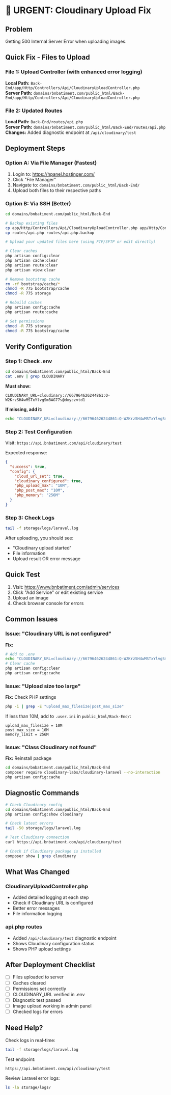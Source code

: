 # 🚨 URGENT: Cloudinary Upload Fix

## Problem
Getting 500 Internal Server Error when uploading images.

## Quick Fix - Files to Upload

### File 1: Upload Controller (with enhanced error logging)
**Local Path:** `Back-End/app/Http/Controllers/Api/CloudinaryUploadController.php`  
**Server Path:** `domains/bnbatiment.com/public_html/Back-End/app/Http/Controllers/Api/CloudinaryUploadController.php`

### File 2: Updated Routes  
**Local Path:** `Back-End/routes/api.php`  
**Server Path:** `domains/bnbatiment.com/public_html/Back-End/routes/api.php`  
**Changes:** Added diagnostic endpoint at `/api/cloudinary/test`

## Deployment Steps

### Option A: Via File Manager (Fastest)
1. Login to: https://hpanel.hostinger.com/
2. Click "File Manager"
3. Navigate to: `domains/bnbatiment.com/public_html/Back-End/`
4. Upload both files to their respective paths

### Option B: Via SSH (Better)
```bash
cd domains/bnbatiment.com/public_html/Back-End

# Backup existing files
cp app/Http/Controllers/Api/CloudinaryUploadController.php app/Http/Controllers/Api/CloudinaryUploadController.php.backup
cp routes/api.php routes/api.php.backup

# Upload your updated files here (using FTP/SFTP or edit directly)

# Clear caches
php artisan config:clear
php artisan cache:clear
php artisan route:clear
php artisan view:clear

# Remove bootstrap cache
rm -rf bootstrap/cache/*
chmod -R 775 bootstrap/cache
chmod -R 775 storage

# Rebuild caches
php artisan config:cache
php artisan route:cache

# Set permissions
chmod -R 775 storage
chmod -R 775 bootstrap/cache
```

## Verify Configuration

### Step 1: Check .env
```bash
cd domains/bnbatiment.com/public_html/Back-End
cat .env | grep CLOUDINARY
```

**Must show:**
```
CLOUDINARY_URL=cloudinary://667964626244861:Q-W2KrzSH4wMSTxYlvgSmBAG77s@dxyczvtd1
```

**If missing, add it:**
```bash
echo "CLOUDINARY_URL=cloudinary://667964626244861:Q-W2KrzSH4wMSTxYlvgSmBAG77s@dxyczvtd1" >> .env
```

### Step 2: Test Configuration
Visit: `https://api.bnbatiment.com/api/cloudinary/test`

Expected response:
```json
{
  "success": true,
  "config": {
    "cloud_url_set": true,
    "cloudinary_configured": true,
    "php_upload_max": "10M",
    "php_post_max": "10M",
    "php_memory": "256M"
  }
}
```

### Step 3: Check Logs
```bash
tail -f storage/logs/laravel.log
```

After uploading, you should see:
- "Cloudinary upload started"
- File information
- Upload result OR error message

## Quick Test

1. Visit: https://www.bnbatiment.com/admin/services
2. Click "Add Service" or edit existing service
3. Upload an image
4. Check browser console for errors

## Common Issues

### Issue: "Cloudinary URL is not configured"
**Fix:**
```bash
# Add to .env
echo "CLOUDINARY_URL=cloudinary://667964626244861:Q-W2KrzSH4wMSTxYlvgSmBAG77s@dxyczvtd1" >> .env
# Clear cache
php artisan config:clear
php artisan config:cache
```

### Issue: "Upload size too large"
**Fix:** Check PHP settings
```bash
php -i | grep -E "upload_max_filesize|post_max_size"
```

If less than 10M, add to `.user.ini` in `public_html/Back-End/`:
```
upload_max_filesize = 10M
post_max_size = 10M
memory_limit = 256M
```

### Issue: "Class Cloudinary not found"
**Fix:** Reinstall package
```bash
cd domains/bnbatiment.com/public_html/Back-End
composer require cloudinary-labs/cloudinary-laravel --no-interaction
php artisan config:cache
```

## Diagnostic Commands

```bash
# Check Cloudinary config
cd domains/bnbatiment.com/public_html/Back-End
php artisan config:show cloudinary

# Check latest errors
tail -50 storage/logs/laravel.log

# Test Cloudinary connection
curl https://api.bnbatiment.com/api/cloudinary/test

# Check if Cloudinary package is installed
composer show | grep cloudinary
```

## What Was Changed

### CloudinaryUploadController.php
- Added detailed logging at each step
- Check if Cloudinary URL is configured
- Better error messages
- File information logging

### api.php routes
- Added `/api/cloudinary/test` diagnostic endpoint
- Shows Cloudinary configuration status
- Shows PHP upload settings

## After Deployment Checklist

- [ ] Files uploaded to server
- [ ] Caches cleared
- [ ] Permissions set correctly
- [ ] CLOUDINARY_URL verified in .env
- [ ] Diagnostic test passed
- [ ] Image upload working in admin panel
- [ ] Checked logs for errors

## Need Help?

Check logs in real-time:
```bash
tail -f storage/logs/laravel.log
```

Test endpoint:
```
https://api.bnbatiment.com/api/cloudinary/test
```

Review Laravel error logs:
```bash
ls -la storage/logs/
```

